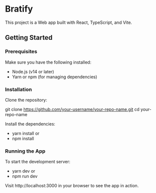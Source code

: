 # Bratify

This project is a Web app built with React, TypeScript, and Vite.

## Getting Started

### Prerequisites
Make sure you have the following installed:

- Node.js (v14 or later)
- Yarn or npm (for managing dependencies)

### Installation

Clone the repository:

git clone https://github.com/your-username/your-repo-name.git
cd your-repo-name

Install the dependencies:

- yarn install
or
- npm install

### Running the App

To start the development server:

- yarn dev
or
- npm run dev

Visit http://localhost:3000 in your browser to see the app in action.


